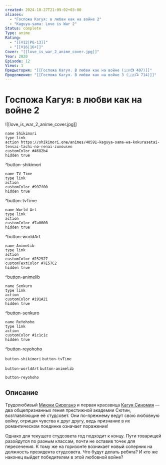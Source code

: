 ```yaml
---
created: 2024-10-27T21:09:02+03:00
aliases:
  - "Госпожа Кагуя: в любви как на войне 2"
  - "Kaguya-sama: Love is War 2"
Status: complete
Type: anime
Rating:
  - "[[®️12|PG-13]]"
  - "[[®️16|16+]]"
Cover: "[[love_is_war_2_anime_cover.jpg]]"
Year: 2020
Episode: 12
Views: 1
Предыстория: "[[Госпожа Кагуя. В любви как на войне (🇯🇵📺 407)]]"
Продолжение: "[[Госпожа Кагуя. В любви как на войне 3 (🇯🇵📺 714)]]"
---
```


# Госпожа Кагуя: в любви как на войне 2

![[love_is_war_2_anime_cover.jpg]]

```button
name Shikimori
type link
action https://shikimori.one/animes/40591-kaguya-sama-wa-kokurasetai-tensai-tachi-no-renai-zunousen
customColor #4682b4
hidden true
```
^button-shikimori

```button
name TV Time
type link
action 
customColor #997f00
hidden true
```
^button-tvTime

```button
name World Art
type link
action 
customColor #7a0000
hidden true
```
^button-worldArt

```button
name AnimeLib
type link
action 
customColor #252527
customTextColor #7E57C2
hidden true
```
^button-animelib

```button
name Senkuro
type link
action 
customColor #191A21
hidden true
```
^button-senkuro

```button
name ReYohoho
type link
action 
customColor #1c1c1c
hidden true
```
^button-reyohoho



`button-shikimori` `button-tvTime`

`button-worldArt` `button-animelib`

`button-reyohoho`

## Описание

Трудолюбивый [Миюки Сироганэ](https://shikimori.one/characters/136685-miyuki-shirogane) и первая красавица [Кагуя Синомия](https://shikimori.one/characters/136359-kaguya-shinomiya) — два общепризнанных гения престижной академии Сютин, возглавляющие её студсовет. Они по-прежнему ведут свою любовную войну, отрицая чувства к друг другу, ведь признание в их романтическом поединке означает поражение!

Однако для текущего студсовета год подходит к концу. Пути товарищей разойдутся по разным классам, почти не оставив точек для пересечения. К тому же на горизонте возникает новый соперник на должность президента студсовета. Что будут делать ребята? И кто же наконец выйдет победителем в этой любовной войне?
